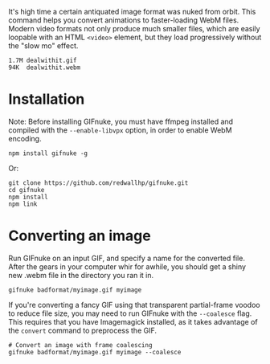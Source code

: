 It's high time a certain antiquated image format was nuked from orbit. This command helps you convert animations to faster-loading WebM files. Modern video formats not only produce much smaller files, which are easily loopable with an HTML `<video>` element, but they load progressively without the "slow mo" effect.

    1.7M dealwithit.gif
    94K  dealwithit.webm


# Installation

Note: Before installing GIFnuke, you must have ffmpeg installed and compiled with the `--enable-libvpx` option, in order to enable WebM encoding.

    npm install gifnuke -g

Or:

    git clone https://github.com/redwallhp/gifnuke.git
    cd gifnuke
    npm install
    npm link


# Converting an image

Run GIFnuke on an input GIF, and specify a name for the converted file. After the gears in your computer whir for awhile, you should get a shiny new .webm file in the directory you ran it in.

    gifnuke badformat/myimage.gif myimage

If you're converting a fancy GIF using that transparent partial-frame voodoo to reduce file size, you may need to run GIFnuke with the `--coalesce` flag. This requires that you have Imagemagick installed, as it takes advantage of the `convert` command to preprocess the GIF.
 
    # Convert an image with frame coalescing
    gifnuke badformat/myimage.gif myimage --coalesce